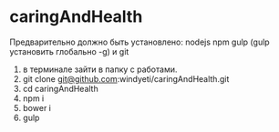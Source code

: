 # caringAndHealth
Предварительно должно быть установлено:
nodejs npm gulp (gulp установить глобально -g) и git

1. в терминале зайти в папку с работами.
2. git clone git@github.com:windyeti/caringAndHealth.git
3. cd caringAndHealth
4. npm i
5. bower i
6. gulp
